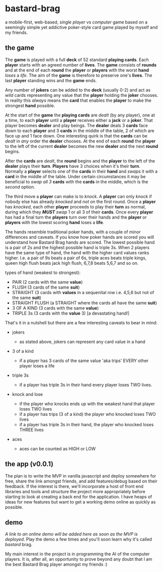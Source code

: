 # bastard-brag

a mobile-first, web-based, *single player* vs *computer* game based on a seemingly simple yet addictive poker-style card game played by myself and my friends.

## the game

The **game** is played with a full **deck** of 52 standard **playing cards**.  Each **player** starts with an agreed number of **lives**.  The **game** consists of **rounds** and at the end of each **round** the **player** or **players** with the worst **hand** *loses* a *life*.  The aim of the **game** is therefore to preserve one's **lives**.  The last **player** standing wins and the **game** ends.

Any number of **jokers** can be added to the **deck** (usually 0-2) and act as *wild* cards representing any value that the **player** holding the **joker** chooses.  In reality this *always* means the **card** that enables the **player** to make the strongest **hand** possible.

At the start of the **game** the **playing cards** are *dealt* (by any player), one at a time, to each **player** until a **player** receives either a **jack** or a **joker**.  That player becomes **dealer** and play beings.  The **dealer** deals 3 **cards** face down to each **player** and 3 **cards** in the middle of the table, 2 of which are face up and 1 face down.  One interesting quirk is that the **cards** can be *dealt* in *any* order the **dealer** chooses.  At the end of each **round** the **player** to the left of the current **dealer** becomes the new **dealer** and the next **round** begins.

After the **cards** are *dealt*, the **round** begins and the **player** to the left of the **dealer** plays their **turn**.  **Players** have 3 choices when it's their **turn**.  Normally a **player** selects one of the **cards** in their **hand** and *swaps* it with a **card** in the middle of the table.  Under certain circumstances it may be beneficial to *swap all 3* **cards** with the **cards** in the middle, which is the *second* option.  

The third move a **player** can make is to *knock*.  A **player** can only *knock* if nobody else has already *knocked* and *not* on the first round.  Once a **player** has *knocked*, each other **player** proceeds to play their **turn** as normal, during which they ***MUST*** *swap* 1 or all 3 of their **cards**.  Once every **player** has had a final turn the **players** turn over their hands and the **player** or **players** with the lowest scoring **hand** loses a **life**.

The hands resemble traditional poker hands, with a couple of minor differences and caveats.  If you know how poker hands are scored you will understand how Bastard Brag hands are scored.  The lowest possible hand is a pair of 2s and the highest possible hand is triple 3s.  When 2 players have the same type of hand, the hand with the higher card values ranks higher.  I.e. a pair of 9s beats a pair of 6s, triple aces beats triple kings, queen high flush beats jack high flush, 6,7,8 beats 5,6,7 and so on.

types of hand (weakest to strongest):

  - PAIR (2 cards with the same **value**)
  - FLUSH (3 cards of the same **suit**)
  - STRAIGHT (3 cards with **values** in a sequenital row i.e. 4,5,6 but not of the same **suit**)
  - STRAIGHT FLUSH (a STRAIGHT where the cards all have the same **suit**)
  - 3 OF A KIND (3 cards with the same **value**)
  - TRIPLE 3s (3 cards with the **value** 3) [a devastating hand!]

That's it in a nutshell but there are a few interesting caveats to bear in mind:

  - jokers
    - as stated above, jokers can represent any card value in a hand
   
  - 3 of a kind
    - if a player has 3 cards of the same value 'aka trips' EVERY other player loses a life
    
  - triple 3s
    - if a player has triple 3s in their hand every player loses TWO lives.
 
  - knock and lose
    - if the player who knocks ends up with the weakest hand that player loses TWO lives
    - if a player has trips (3 of a kind) the player who knocked loses TWO lives
    - if a player has triple 3s in their hand, the player who knocked loses THREE lives

  - aces
    - aces can be counted as HIGH or LOW


## the app (v0.0.1)

The plan is to write the MVP in vanilla javascript and deploy somewhere for free, share the link amongst friends, and add features/debug based on their feedback.  If the interest is there, we'll incorporate a host of front end libraries and tools and structure the project more appropriately before starting to look at creating a back end for the application.  I have heaps of ideas for new features but want to get a working demo online as quickly as possible.  

## demo

*A link to an online demo will be added here as soon as the MVP is deployed*.  Play the demo a few times and you'll soon learn why it's called *bastard* brag.

My main interest in the project is in programming the AI of the computer players.  It is, after all, an opportunity to prove beyond any doubt that I am the best Bastard Brag player amongst my friends :)
